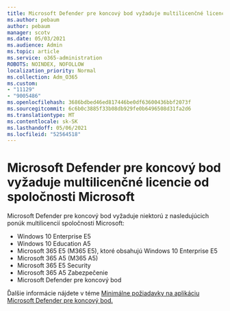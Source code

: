 ```yaml
---
title: Microsoft Defender pre koncový bod vyžaduje multilicenčné licencie od spoločnosti Microsoft
ms.author: pebaum
author: pebaum
manager: scotv
ms.date: 05/03/2021
ms.audience: Admin
ms.topic: article
ms.service: o365-administration
ROBOTS: NOINDEX, NOFOLLOW
localization_priority: Normal
ms.collection: Adm_O365
ms.custom:
- "11129"
- "9005486"
ms.openlocfilehash: 3686bdbed46ed817446be0df63600436bbf2073f
ms.sourcegitcommit: 6c6b0c3885f33b08db929fe0b6496508d31fa2d6
ms.translationtype: MT
ms.contentlocale: sk-SK
ms.lasthandoff: 05/06/2021
ms.locfileid: "52564518"
---
```

# <a name="microsoft-defender-for-endpoint-requires-microsoft-volume-licensing"></a>Microsoft Defender pre koncový bod vyžaduje multilicenčné licencie od spoločnosti Microsoft

Microsoft Defender pre koncový bod vyžaduje niektorú z nasledujúcich ponúk multilicencií spoločnosti Microsoft:

- Windows 10 Enterprise E5
- Windows 10 Education A5
- Microsoft 365 E5 (M365 E5), ktoré obsahujú Windows 10 Enterprise E5
- Microsoft 365 A5 (M365 A5)
- Microsoft 365 E5 Security
- Microsoft 365 A5 Zabezpečenie
- Microsoft Defender pre koncový bod

Ďalšie informácie nájdete v téme [Minimálne požiadavky na aplikáciu Microsoft Defender pre koncový bod.](https://docs.microsoft.com/microsoft-365/security/defender-endpoint/minimum-requirements)